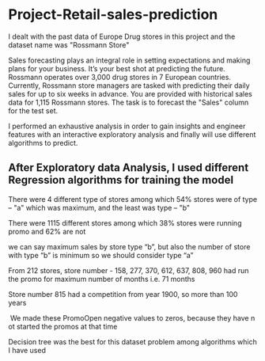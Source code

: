 # Project-Retail-sales-prediction
I dealt with the past data of Europe Drug stores in this project and the dataset name was "Rossmann Store"


Sales forecasting plays an integral role in setting expectations and making plans for your business. It’s your best shot at predicting the future. Rossmann operates over 3,000 drug stores in 7 European countries. Currently, Rossmann store managers are tasked with predicting their daily sales for up to six weeks in advance. You are provided with historical sales data for 1,115 Rossmann stores. The task is to forecast the "Sales" column for the test set.

I performed an exhaustive analysis in order to gain insights and engineer features with an interactive exploratory analysis and finally will use different algorithms to predict.


## After Exploratory data Analysis, I used different Regression algorithms for training the model


There were 4 different type of stores among which 54% stores were of type – "a" which was maximum, and the least was type – "b"

There were 1115 different stores among which 38% stores were running promo and 62% are not

we can say maximum sales by store type “b”, but also the number of store with type “b” is minimum so we should consider type “a”

 From 212 stores, store number - 158, 277, 370, 612, 637, 808, 960 had run the promo for maximum number of months i.e. 71 months

 Store number 815 had a competition from year 1900, so more than 100 years

 We made these PromoOpen negative values to zeros, because they have not started the promos at that time

 Decision tree was the best for this dataset problem among algorithms which I have used

